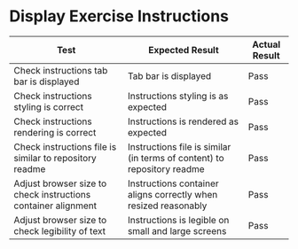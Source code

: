 # Display Exercise Instructions

| Test                                                           | Expected Result                                                          | Actual Result |
|----------------------------------------------------------------|--------------------------------------------------------------------------|---------------|
| Check instructions tab bar is displayed                              | Tab bar is displayed                                         | Pass          |
| Check instructions styling is correct                | Instructions styling is as expected                                | Pass          |
| Check instructions rendering is correct                      | Instructions is rendered as expected                                                    | Pass          |
| Check instructions file is similar to repository readme | Instructions file is similar (in terms of content) to repository readme | Pass |
| Adjust browser size to check instructions container alignment | Instructions container aligns correctly when resized reasonably | Pass |
| Adjust browser size to check legibility of text | Instructions is legible on small and large screens | Pass |
